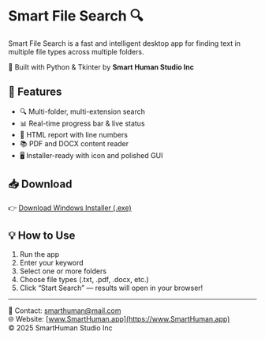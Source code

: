 # Smart File Search 🔍

Smart File Search is a fast and intelligent desktop app for finding text in multiple file types across multiple folders.

🚀 Built with Python & Tkinter by **Smart Human Studio Inc**

## 🔧 Features
- 🔍 Multi-folder, multi-extension search
- 📊 Real-time progress bar & live status
- 📄 HTML report with line numbers
- 📚 PDF and DOCX content reader
- 🖥️ Installer-ready with icon and polished GUI

## 📥 Download
👉 [Download Windows Installer (.exe)](https://github.com/SmartHumanStudio/smart-file-search/releases/latest)

## 💡 How to Use
1. Run the app
2. Enter your keyword
3. Select one or more folders
4. Choose file types (.txt, .pdf, .docx, etc.)
5. Click “Start Search” — results will open in your browser!

---

📧 Contact: [smarthuman@mail.com](mailto:smarthuman@mail.com)  
🌐 Website: [www.SmartHuman.app](https://www.SmartHuman.app)  
© 2025 SmartHuman Studio Inc
